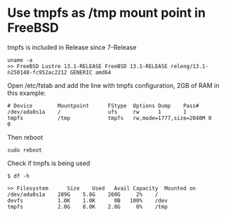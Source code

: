 # Use tmpfs as /tmp mount point in FreeBSD
tmpfs is included in Release since 7-Release
````
uname -a
>> FreeBSD Lustre 13.1-RELEASE FreeBSD 13.1-RELEASE releng/13.1-n250148-fc952ac2212 GENERIC amd64
````
Open /etc/fstab and add the line with tmpfs configuration, 2GB of RAM in this example:
````
# Device        Mountpoint      FStype  Options Dump    Pass#
/dev/ada0s1a    /               ufs     rw      1       1
tmpfs           /tmp            tmpfs   rw,mode=1777,size=2048M 0       0
````
Then reboot
````
sudo reboot
````
Check if tmpfs is being used
````
$ df -h

>> Filesystem      Size    Used   Avail Capacity  Mounted on
/dev/ada0s1a    289G    5.8G    260G     2%    /
devfs           1.0K    1.0K      0B   100%    /dev
tmpfs           2.0G    8.0K    2.0G     0%    /tmp
````
